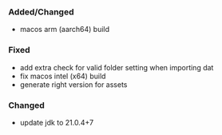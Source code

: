 ### Added/Changed
- macos arm (aarch64) build

### Fixed
- add extra check for valid folder setting when importing dat
- fix macos intel (x64) build
- generate right version for assets

### Changed
- update jdk to 21.0.4+7

